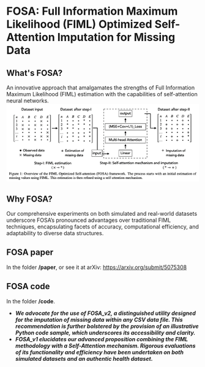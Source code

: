 # FOSA: Full Information Maximum Likelihood (FIML) Optimized Self-Attention Imputation for Missing Data

## What's FOSA?
An innovative approach that amalgamates the strengths of Full Information Maximum Likelihood (FIML) estimation with the capabilities of self-attention neural networks. 
![FOSA Framework](Fig/FOSA_framework.png)

## Why FOSA?
Our comprehensive experiments on both simulated and real-world datasets underscore FOSA’s pronounced advantages over traditional FIML techniques, encapsulating facets of accuracy, computational efficiency, and adaptability to diverse data structures.

## FOSA paper
In the folder **/paper**, or see it at arXiv: [https://arxiv.org/submit/5075308
](https://arxiv.org/abs/2308.12388)
## FOSA code
In the folder **/code**.   
- ***We advocate for the use of FOSA_v2, a distinguished utility designed for the imputation of missing data within any CSV data file. This recommendation is further bolstered by the provision of an illustrative Python code sample, which underscores its accessibility and clarity.***
- ***FOSA_v1 elucidates our advanced proposition combining the FIML methodology with a Self-Attention mechanism. Rigorous evaluations of its functionality and efficiency have been undertaken on both simulated datasets and an authentic health dataset.***
